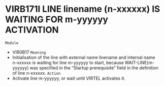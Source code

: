 # VIRB171I LINE linename (n-xxxxxx) IS WAITING FOR m-yyyyyy ACTIVATION
`Module`
- VIR0B17
`Meaning`
- Initialisation of the line with external name linename and internal name n-xxxxxx is waiting for line m-yyyyyy to start, because WAIT-LINE(m-yyyyyy) was specified in the “Startup prerequisite” field in the definition of line n-xxxxxx.
`Action`
- Activate line m-yyyyyy, or wait until VIRTEL activates it.
